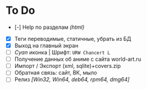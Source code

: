 To Do
=====
- [-] Help по разделам *(html)*
- [x] Теги переводимые, статичные, убрать из БД
- [x] Выход на главный экран
- [ ] *Cyan* иконка | Шрифт: `URW Chancert L`
- [ ] Получение данных об аниме с сайта world-art.ru
- [ ] Импорт / Экспорт (xml, sqlite)+covers.zip
- [ ] Обратная связь: сайт, ВК, мыло
- [ ] Релиз *[Win32, Win64, deb64, rpm64, dmg64]*
